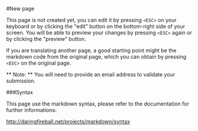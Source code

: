 #New page

This page is not created yet, you can edit it by pressing ```<ESC>``` on your keyboard or by clicking the "edit" button on the bottom-right side of your screen. You will be able to preview your changes by pressing ```<ESC>``` again or by clicking the "preview" button.

If you are translating another page, a good starting point might be the markdown code from the original page, which you can obtain by pressing ```<ESC>``` on the original page.

** Note: ** You will need to provide an email address to validate your submission.

###Syntax

This page use the markdown syntax, please refer to the documentation for further informations:

http://daringfireball.net/projects/markdown/syntax

